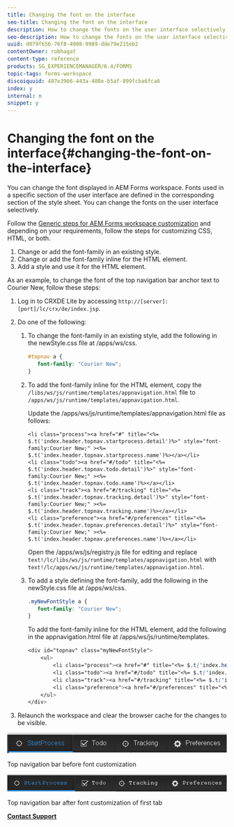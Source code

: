 ```yaml
---
title: Changing the font on the interface
seo-title: Changing the font on the interface
description: How to change the fonts on the user interface selectively.
seo-description: How to change the fonts on the user interface selectively.
uuid: d079f656-76f8-4908-9989-dde79e215eb2
contentOwner: robhagat
content-type: reference
products: SG_EXPERIENCEMANAGER/6.4/FORMS
topic-tags: forms-workspace
discoiquuid: 487e3966-443a-408e-b5af-899fcba6fca6
index: y
internal: n
snippet: y
---
```


# Changing the font on the interface{#changing-the-font-on-the-interface}

You can change the font displayed in AEM Forms workspace. Fonts used in a specific section of the user interface are defined in the corresponding section of the style sheet. You can change the fonts on the user interface selectively.

Follow the [Generic steps for AEM Forms workspace customization](../../forms/using/generic-steps-html-workspace-customization.md) and depending on your requirements, follow the steps for customizing CSS, HTML, or both.

1. Change or add the font-family in an existing style.  
1. Change or add the font-family inline for the HTML element.
1. Add a style and use it for the HTML element.

As an example, to change the font of the top navigation bar anchor text to Courier New, follow these steps:

1. Log in to CRXDE Lite by accessing `http://[server]:[port]/lc/crx/de/index.jsp`.
1. Do one of the following:

    1. To change the font-family in an existing style, add the following in the newStyle.css file at /apps/ws/css.

       ```css    
       #topnav a {
          font-family: "Courier New";
       }
       ```

    1. To add the font-family inline for the HTML element, copy the `/libs/ws/js/runtime/templates/appnavigation.html` file to `/apps/ws/js/runtime/templates/appnavigation.html`.

       Update the /apps/ws/js/runtime/templates/appnavigation.html file as follows:

       ```    
       <li class="process"><a href="#" title="<%= $.t('index.header.topnav.startprocess.detail')%>" style="font-family:Courier New;" ><%= $.t('index.header.topnav.startprocess.name')%></a></li>
       <li class="todo"><a href="#/todo" title="<%= $.t('index.header.topnav.todo.detail')%>" style="font-family:Courier New;" ><%= $.t('index.header.topnav.todo.name')%></a></li>
       <li class="track"><a href="#/tracking" title="<%= $.t('index.header.topnav.tracking.detail')%>" style="font-family:Courier New;" ><%= $.t('index.header.topnav.tracking.name')%></a></li>
       <li class="preference"><a href="#/preferences" title="<%= $.t('index.header.topnav.preferences.detail')%>" style="font-family:Courier New;" ><%= $.t('index.header.topnav.preferences.name')%></a></li>
       ```    
    
       Open the /apps/ws/js/registry.js file for editing and replace `text!/lc/libs/ws/js/runtime/templates/appnavigation.html` with `text!/lc/apps/ws/js/runtime/templates/appnavigation.html`.
    
    1. To add a style defining the font-family, add the following in the newStyle.css file at /apps/ws/css.

       ```css    
       .myNewFontStyle a {
          font-family: "Courier New";
       }
       ```    
    
       To add the font-family inline for the HTML element, add the following in the appnavigation.html file at /apps/ws/js/runtime/templates.

       ```css    
       <div id="topnav" class="myNewFontStyle">
           <ul>
               <li class="process"><a href="#" title="<%= $.t('index.header.topnav.startprocess.detail')%>" ><%= $.t('index.header.topnav.startprocess.name')%></a></li>
               <li class="todo"><a href="#/todo" title="<%= $.t('index.header.topnav.todo.detail')%>"><%= $.t('index.header.topnav.todo.name')%></a></li>
               <li class="track"><a href="#/tracking" title="<%= $.t('index.header.topnav.tracking.detail')%>" ><%= $.t('index.header.topnav.tracking.name')%></a></li>
               <li class="preference"><a href="#/preferences" title="<%= $.t('index.header.topnav.preferences.detail')%>" ><%= $.t('index.header.topnav.preferences.name')%></a></li>
           </ul>
       </div>
       ```

1. Relaunch the workspace and clear the browser cache for the changes to be visible.

![](assets/change_font_before.png)

Top navigation bar before font customization

![](assets/change_font_after.png)

Top navigation bar after font customization of first tab

[**Contact Support**](https://www.adobe.com/account/sign-in.supportportal.html)
